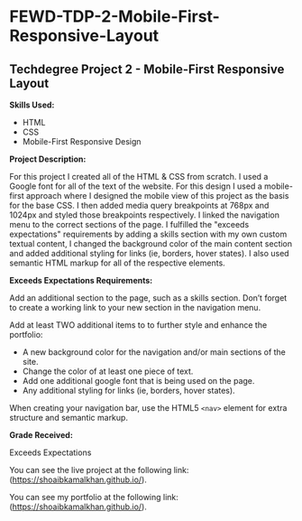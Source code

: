# FEWD-TDP-2-Mobile-First-Responsive-Layout
## Techdegree Project 2 - Mobile-First Responsive Layout

 **Skills Used:**

- HTML
- CSS
- Mobile-First Responsive Design

**Project Description:**

For this project I created all of the HTML & CSS from scratch. I used a Google font for all of the text of the website. For this design I used a mobile-first approach where I designed the mobile view of this project as the basis for the base CSS. I then added media query breakpoints at 768px and 1024px and styled those breakpoints respectively. I linked the navigation menu to the correct sections of the page. I fulfilled the "exceeds expectations" requirements by adding a skills section with my own custom textual content, I changed the background color of the main content section and added additional styling for links (ie, borders, hover states). I also used semantic HTML markup for all of the respective elements.

**Exceeds Expectations Requirements:**

Add an additional section to the page, such as a skills section. Don’t forget to create a working link to your new section in the navigation menu.

Add at least TWO additional items to to further style and enhance the portfolio:

- A new background color for the navigation and/or main sections of the site.
- Change the color of at least one piece of text.
- Add one additional google font that is being used on the page.
- Any additional styling for links (ie, borders, hover states).

When creating your navigation bar, use the HTML5 `<nav>` element for extra structure and semantic markup.

**Grade Received:**

Exceeds Expectations

You can see the live project at the following link: (https://shoaibkamalkhan.github.io/).

You can see my portfolio at the following link: (https://shoaibkamalkhan.github.io/).
